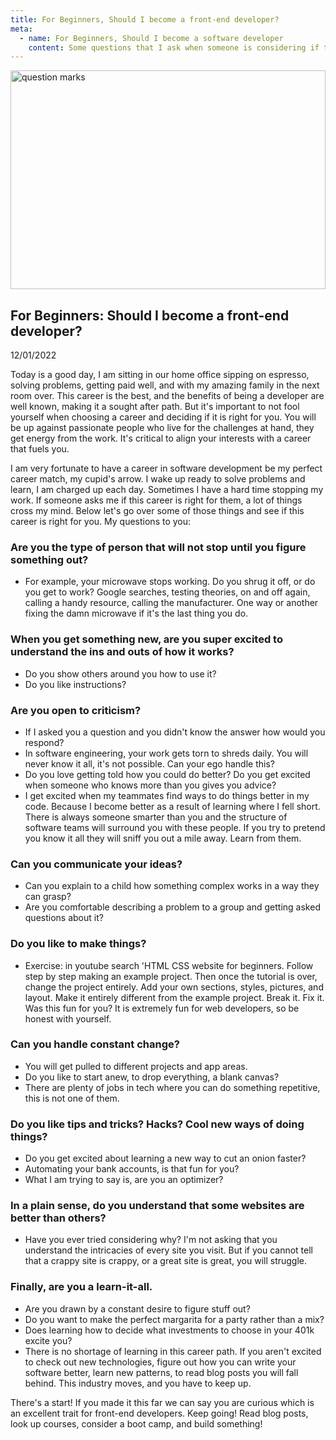 ```yaml
---
title: For Beginners, Should I become a front-end developer?
meta:
  - name: For Beginners, Should I become a software developer
    content: Some questions that I ask when someone is considering if they should become a front end developer
---
```


<img src="../images/question-mark.jpg" style="object-fit: cover; object-position: 0% 0%; height: 350px; width: 100%" alt="question marks" />

## For Beginners: Should I become a front-end developer?

12/01/2022

Today is a good day, I am sitting in our home office sipping on espresso, solving problems, getting paid well, and with my amazing family in the next room over. This career is the best, and the benefits of being a developer are well known, making it a sought after path. But it's important to not fool yourself when choosing a career and deciding if it is right for you. You will be up against passionate people who live for the challenges at hand, they get energy from the work. It's critical to align your interests with a career that fuels you.

I am very fortunate to have a career in software development be my perfect career match, my cupid's arrow. I wake up ready to solve problems and learn, I am charged up each day. Sometimes I have a hard time stopping my work. If someone asks me if this career is right for them, a lot of things cross my mind. Below let's go over some of those things and see if this career is right for you. My questions to you:

### Are you the type of person that will not stop until you figure something out?

- For example, your microwave stops working. Do you shrug it off, or do you get to work? Google searches, testing theories, on and off again, calling a handy resource, calling the manufacturer. One way or another fixing the damn microwave if it's the last thing you do.

### When you get something new, are you super excited to understand the ins and outs of how it works?

- Do you show others around you how to use it?
- Do you like instructions?

### Are you open to criticism?

- If I asked you a question and you didn't know the answer how would you respond?
- In software engineering, your work gets torn to shreds daily. You will never know it all, it's not possible. Can your ego handle this?
- Do you love getting told how you could do better? Do you get excited when someone who knows more than you gives you advice?
- I get excited when my teammates find ways to do things better in my code. Because I become better as a result of learning where I fell short. There is always someone smarter than you and the structure of software teams will surround you with these people. If you try to pretend you know it all they will sniff you out a mile away. Learn from them.

### Can you communicate your ideas?

- Can you explain to a child how something complex works in a way they can grasp?
- Are you comfortable describing a problem to a group and getting asked questions about it?

### Do you like to make things?

- Exercise: in youtube search 'HTML CSS website for beginners. Follow step by step making an example project. Then once the tutorial is over, change the project entirely. Add your own sections, styles, pictures, and layout. Make it entirely different from the example project. Break it. Fix it. Was this fun for you? It is extremely fun for web developers, so be honest with yourself.

### Can you handle constant change?

- You will get pulled to different projects and app areas.
- Do you like to start anew, to drop everything, a blank canvas?
- There are plenty of jobs in tech where you can do something repetitive, this is not one of them.

### Do you like tips and tricks? Hacks? Cool new ways of doing things?

- Do you get excited about learning a new way to cut an onion faster?
- Automating your bank accounts, is that fun for you?
- What I am trying to say is, are you an optimizer?

### In a plain sense, do you understand that some websites are better than others?

- Have you ever tried considering why? I'm not asking that you understand the intricacies of every site you visit. But if you cannot tell that a crappy site is crappy, or a great site is great, you will struggle.

### Finally, are you a learn-it-all.

- Are you drawn by a constant desire to figure stuff out?
- Do you want to make the perfect margarita for a party rather than a mix?
- Does learning how to decide what investments to choose in your 401k excite you?
- There is no shortage of learning in this career path. If you aren't excited to check out new technologies, figure out how you can write your software better, learn new patterns, to read blog posts you will fall behind. This industry moves, and you have to keep up.

There's a start! If you made it this far we can say you are curious which is an excellent trait for front-end developers. Keep going! Read blog posts, look up courses, consider a boot camp, and build something!
